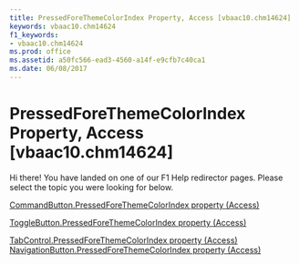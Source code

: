 ```yaml
---
title: PressedForeThemeColorIndex Property, Access [vbaac10.chm14624]
keywords: vbaac10.chm14624
f1_keywords:
- vbaac10.chm14624
ms.prod: office
ms.assetid: a50fc566-ead3-4560-a14f-e9cfb7c40ca1
ms.date: 06/08/2017
---
```



# PressedForeThemeColorIndex Property, Access [vbaac10.chm14624]

Hi there! You have landed on one of our F1 Help redirector pages. Please select the topic you were looking for below.

[CommandButton.PressedForeThemeColorIndex property (Access)](http://msdn.microsoft.com/library/32ad73cd-3960-1516-c45d-175c7d642847%28Office.15%29.aspx)

[ToggleButton.PressedForeThemeColorIndex property (Access)](http://msdn.microsoft.com/library/9c2b6020-3bb5-72f5-184d-2b1453946a26%28Office.15%29.aspx)

[TabControl.PressedForeThemeColorIndex property (Access)](http://msdn.microsoft.com/library/c7fed49b-7d46-f278-da70-2e3995554af4%28Office.15%29.aspx)
[NavigationButton.PressedForeThemeColorIndex property (Access)](http://msdn.microsoft.com/library/3c8ee610-503b-1d9d-80e3-6a4dcbcb9b5b%28Office.15%29.aspx)

